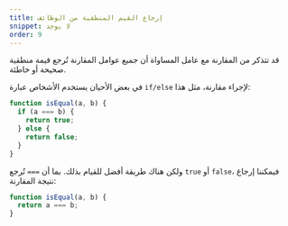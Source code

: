 ```yaml
---
title: إرجاع القيم المنطقية من الوظائف
snippet: لا يوجد
order: 9
---
```


قد تتذكر من المقارنة مع عامل المساواة أن جميع عوامل المقارنة تُرجع قيمة منطقية
صحيحة أو خاطئة.

في بعض الأحيان يستخدم الأشخاص عبارة `if/else` لإجراء مقارنة، مثل هذا:

```js
function isEqual(a, b) {
  if (a === b) {
    return true;
  } else {
    return false;
  }
}
```

ولكن هناك طريقة أفضل للقيام بذلك. بما أن `===` تُرجع `true` أو `false`، فيمكننا
إرجاع نتيجة المقارنة:

```js
function isEqual(a, b) {
  return a === b;
}
```

